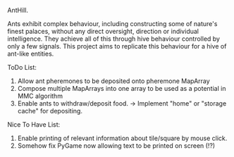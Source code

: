 AntHill.

Ants exhibit complex behaviour, including constructing some of nature's finest palaces, without any direct oversight, direction or individual intelligence. They achieve all of this through hive behaviour controlled by only a few signals. This project aims to replicate this behaviour for a hive of ant-like entities.

ToDo List:
1. Allow ant pheremones to be deposited onto pheremone MapArray
2. Compose multiple MapArrays into one array to be used as a potential in MMC algorithm
3. Enable ants to withdraw/deposit food. -> Implement "home" or "storage cache" for depositing. 

Nice To Have List:
1. Enable printing of relevant information about tile/square by mouse click.
2. Somehow fix PyGame now allowing text to be printed on screen (!?)

